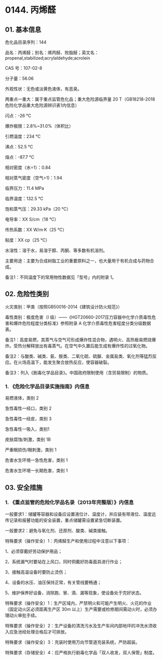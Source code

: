 # 0144. 丙烯醛

## 01. 基本信息

危化品目录序列：144

品名：丙烯醛；别名：烯丙醛、败脂醛；英文名：propenal,stabilized;acrylaldehyde;acrolein

CAS 号：107-02-8

分子量：56.06

外观性状：无色或淡黄色液体，有恶臭。

两重点一重大：属于重点监管危化品；重大危险源临界量 20 T（GB18218-2018危险化学品重大危险源辨识表1内信息）

闪点：-26 ℃

爆炸极限：2.8%~31.0%（体积比）

引燃温度：234 ℃

沸点：52.5 ℃

熔点：-87.7 ℃

相对密度（水=1）：0.84

相对蒸气密度（空气=1)：1.94

临界压力：11.4 MPa

临界温度：132.5 ℃

饱和蒸气压：29.33 kPa（20 ℃）

电导率：XX S/cm（18 ℃）

传热系数：XX W/m·K（25 ℃）

粘度：XX cp（25 ℃）

水溶性：溶于水，易溶于醇、丙酮、等多数有机溶剂。

主要用途：主要为合成树脂工业的重要原料之一，也大量用于有机合成与药物合成。

备注1：不同温度下的常用物性数据见「型号」内的附录 1。

## 02. 危险性类别

火灾类别：甲类（按照GB50016-2014《建筑设计防火规范》）

毒性类别：极度危害（I 级）——《HGT20660-2017压力容器中化学介质毒性危害和爆炸危险程度分类标准》参照附录 A 化学介质毒性危害程度分类分级数据表。

备注1：高度易燃，其蒸气与空气可形成爆炸性混合物，遇明火、高热极易燃烧爆炸。受热分解释放出有毒蒸气。在空气中久置后能生成有爆炸性的过氧化物。

备注2：与酸类、碱类、氨、胺类、二氧化硫、硫脲、金属盐类、氧化剂等猛烈反应。在火场高温下，能发生聚合放热反应，使容器破裂。

备注3：列入《剧毒化学品目录》。中国政府限制使用（含贸易限制）的物质。

### 1. 《危险化学品目录实施指南》内信息

易燃液体，类别 2 

急性毒性一经口，类别 2 

急性毒性一经皮，类别 3 

急性毒性一吸入，类别1 

皮肤腐蚀/刺激，类别 1B 

严重眼损伤/眼刺激，类别 1 

危害水生环境一急性危害，类别 1 

危害水生环境一长期危害，类别 1

## 03. 安全措施

### 1. 《重点监管的危险化学品名录（2013年完整版）》内信息

一般要求1：储罐等容器和设备应设置液位计、温度计，并应装有带液位、温度远传记录和报瞽功能的安全装置，重点储罐需设置紧急切断装置。

一般要求2：避免与氧化剂、还原剂、酸类、碱类接触。

特殊要求（操作安全）1：丙烯醛生产和使用过程中注意以下事项：

1、必须穿戴好劳动保护用品；

2、系统漏气时要站在上风口，同时侗戴好防毒面具进行作业；

3、接触高温设备时要防止烫伤；

4、设备的水压、油压保持正常，有关管线要畅通；

5、维护保养好设备，消除跑、冒、滴、漏等现象，使设备处于完好状态。

特殊要求（操作安全）1：生产区域内，严禁明火和可能产生明火、火花的作业（固定动火区必须距离生产区 30m 以上）生产需要或检修期间需动火时，必须办理动火审批手续。

特殊要求（操作安全）2：生产设备的清洗污水及生产车间内部地坪的冲洗水须收入应急池经处理合格后才可排放。

特殊要求（操作安全）3：充装时使用万向节管道充装系统，严防超装。

特殊要求（存储安全）4：应严格执行剧毒化学品「双人收发，双人保管」制度。
